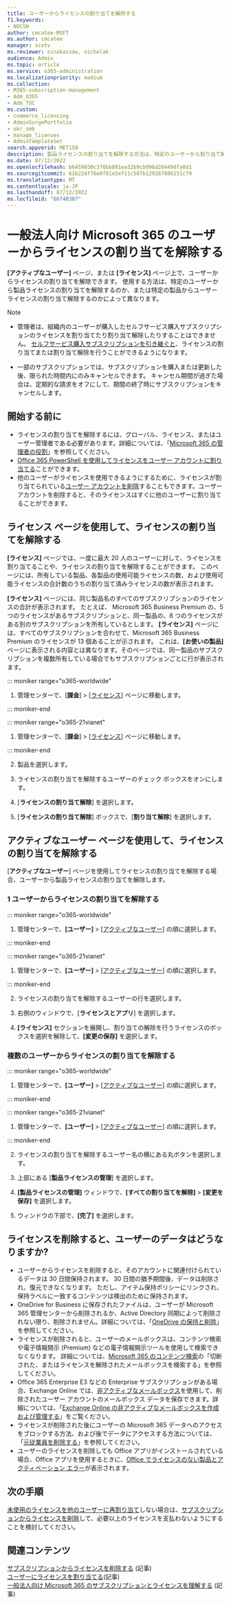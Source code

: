 ```yaml
---
title: ユーザーからライセンスの割り当てを解除する
f1.keywords:
- NOCSH
author: cmcatee-MSFT
ms.author: cmcatee
manager: scotv
ms.reviewer: sinakassaw, nicholak
audience: Admin
ms.topic: article
ms.service: o365-administration
ms.localizationpriority: medium
ms.collection:
- M365-subscription-management
- Adm_O365
- Adm_TOC
ms.custom:
- commerce_licensing
- AdminSurgePortfolio
- okr_smb
- manage_licenses
- AdminTemplateSet
search.appverid: MET150
description: 製品ライセンスの割り当てを解除する方法は、特定のユーザーから割り当て解除するのか、それとも特定の製品から割り当てを解除するのかによって異なります。
ms.date: 07/12/2022
ms.openlocfilehash: b6459030c376bb891ea32b9cb096d26449dfa0d1
ms.sourcegitcommit: 61b22df76e0f81e5ef11c587b129287886151c79
ms.translationtype: MT
ms.contentlocale: ja-JP
ms.lasthandoff: 07/12/2022
ms.locfileid: "66748387"
---
```

# <a name="unassign-microsoft-365-licenses-from-users"></a>一般法人向け Microsoft 365 のユーザーからライセンスの割り当てを解除する

**[アクティブなユーザー]** ページ、または **[ライセンス]** ページ上で、ユーザーからライセンスの割り当てを解除できます。 使用する方法は、特定のユーザーから製品ライセンスの割り当てを解除するのか、または特定の製品からユーザー ライセンスの割り当て解除するのかによって異なります。

> [!NOTE]
>
> - 管理者は、組織内のユーザーが購入したセルフサービス購入サブスクリプションのライセンスを割り当てたり割り当て解除したりすることはできません。 [セルフサービス購入サブスクリプションを引き継ぐと](../../commerce/subscriptions/manage-self-service-purchases-admins.md#take-over-a-self-service-purchase-subscription)、ライセンスの割り当てまたは割り当て解除を行うことができるようになります。
>
> - 一部のサブスクリプションでは、サブスクリプションを購入または更新した後、限られた時間内にのみキャンセルできます。 キャンセル期間が過ぎた場合は、定期的な請求をオフにして、期間の終了時にサブスクリプションをキャンセルします。

## <a name="before-you-begin"></a>開始する前に

- ライセンスの割り当てを解除するには、グローバル、ライセンス、またはユーザー管理者である必要があります。詳細については、「[Microsoft 365 の管理者の役割](../add-users/about-admin-roles.md)」を参照してください。
- [Office 365 PowerShell を使用してライセンスをユーザー アカウントに割り当てる](../../enterprise/remove-licenses-from-user-accounts-with-microsoft-365-powershell.md)ことができます。
- 他のユーザーがライセンスを使用できるようにするために、ライセンスが割り当てられている[ユーザー アカウントを削除](../add-users/delete-a-user.md)することもできます。ユーザー アカウントを削除すると、そのライセンスはすぐに他のユーザーに割り当てることができます。

## <a name="use-the-licenses-page-to-unassign-licenses"></a>ライセンス ページを使用して、ライセンスの割り当てを解除する

**[ライセンス]** ページでは、一度に最大 20 人のユーザーに対して、ライセンスを割り当てることや、ライセンスの割り当てを解除することができます。 このページには、所有している製品、各製品の使用可能ライセンスの数、および使用可能ライセンスの合計数のうちの割り当て済みライセンスの数が表示されます。

**[ライセンス]** ページには、同じ製品名のすべてのサブスクリプションのライセンスの合計が表示されます。 たとえば、 Microsoft 365 Business Premium の、5 つのライセンスがあるサブスクリプションと、同一製品の、8 つのライセンスがある別のサブスクリプションを所有しているとします。 **[ライセンス]** ページには、すべてのサブスクリプションを合わせて、Microsoft 365 Business Premium のライセンスが 13 個あることが示されます。 これは、**[お使いの製品]** ページに表示される内容とは異なります。そのページでは、同一製品のサブスクリプションを複数所有している場合でもサブスクリプションごとに行が表示されます。

::: moniker range="o365-worldwide"

1. 管理センターで、[**課金**] \> [<a href="https://go.microsoft.com/fwlink/p/?linkid=842264" target="_blank">ライセンス</a>] ページに移動します。

::: moniker-end

::: moniker range="o365-21vianet"

1. 管理センターで、[**課金**] \> [<a href="https://go.microsoft.com/fwlink/p/?linkid=850625" target="_blank">ライセンス</a>] ページに移動します。

::: moniker-end

2. 製品を選択します。

3. ライセンスの割り当てを解除するユーザーのチェック ボックスをオンにします。

4. [**ライセンスの割り当て解除**] を選択します。

5. [**ライセンスの割り当て解除**] ボックスで、[**割り当て解除**] を選択します。

## <a name="use-the-active-users-page-to-unassign-licenses"></a>アクティブなユーザー ページを使用して、ライセンスの割り当てを解除する

[**アクティブなユーザー**] ページを使用してライセンスの割り当てを解除する場合、ユーザーから製品ライセンスの割り当てを解除します。

### <a name="unassign-licenses-from-one-user"></a>1 ユーザーからライセンスの割り当てを解除する

::: moniker range="o365-worldwide"

1. 管理センターで、**[ユーザー]** \> <a href="https://go.microsoft.com/fwlink/p/?linkid=834822" target="_blank">[アクティブなユーザー]</a> の順に選択します。

::: moniker-end

::: moniker range="o365-21vianet"

1. 管理センターで、**[ユーザー]** \> <a href="https://go.microsoft.com/fwlink/p/?linkid=850628" target="_blank">[アクティブなユーザー]</a> の順に選択します。

::: moniker-end

2. ライセンスの割り当てを解除するユーザーの行を選択します。

3. 右側のウィンドウで、[**ライセンスとアプリ**] を選択します。

4. **[ライセンス]** セクションを展開し、割り当ての解除を行うライセンスのボックスを選択を解除して、**[変更の保存]** を選択します。

### <a name="unassign-licenses-from-multiple-users"></a>複数のユーザーからライセンスの割り当てを解除する

::: moniker range="o365-worldwide"

1. 管理センターで、**[ユーザー]** \> <a href="https://go.microsoft.com/fwlink/p/?linkid=834822" target="_blank">[アクティブなユーザー]</a> の順に選択します。

::: moniker-end

::: moniker range="o365-21vianet"

1. 管理センターで、**[ユーザー]** \> <a href="https://go.microsoft.com/fwlink/p/?linkid=850628" target="_blank">[アクティブなユーザー]</a> の順に選択します。

::: moniker-end

2. ライセンスの割り当てを解除するユーザー名の横にある丸ボタンを選択します。

3. 上部にある [**製品ライセンスの管理**] を選択します。

4. **[製品ライセンスの管理]** ウィンドウで、**[すべての割り当てを解除]** > **[変更を保存]** を選択します。

5. ウィンドウの下部で、**[完了]** を選択します。  

## <a name="what-happens-to-a-users-data-when-you-remove-their-license"></a>ライセンスを削除すると、ユーザーのデータはどうなりますか?

- ユーザーからライセンスを削除すると、そのアカウントに関連付けられているデータは 30 日間保持されます。 30 日間の猶予期間後、データは削除され、復元できなくなります。 ただし、アイテム保持ポリシーにリンクされ、保持ラベルに一致するコンテンツは検出のために保持されます。
- OneDrive for Business に保存されたファイルは、ユーザーが Microsoft 365 管理センターから削除されるか、Active Directory 同期によって削除されない限り、削除されません。詳細については、「[OneDrive の保持と削除](/onedrive/retention-and-deletion)」を参照してください。
- ライセンスが削除されると、ユーザーのメールボックスは、コンテンツ検索や電子情報開示 (Premium) などの電子情報開示ツールを使用して検索できなくなります。 詳細については、[Microsoft 365 のコンテンツ検索](../../compliance/content-search.md)の「切断された、またはライセンスを解除されたメールボックスを検索する」を参照してください。
- Office 365 Enterprise E3 などの Enterprise サブスクリプションがある場合、Exchange Online では、[非アクティブなメールボックス](../../compliance/inactive-mailboxes-in-office-365.md)を使用して、削除されたユーザー アカウントのメールボックス データを保存できます。詳細については、「[Exchange Online の非アクティブなメールボックスを作成および管理する](../../compliance/create-and-manage-inactive-mailboxes.md)」をご覧ください。
- ライセンスが削除された後にユーザーの Microsoft 365 データへのアクセスをブロックする方法、および後でデータにアクセスする方法については、「[元従業員を削除する](../add-users/remove-former-employee.md)」を参照してください。
- ユーザーのライセンスを削除しても Office アプリがインストールされている場合、Office アプリを使用するときに、[Office でライセンスのない製品とアクティベーション エラー](https://support.microsoft.com/office/0d23d3c0-c19c-4b2f-9845-5344fedc4380)が表示されます。

## <a name="next-steps"></a>次の手順

[未使用のライセンスを他のユーザーに再割り当て](assign-licenses-to-users.md)しない場合は、[サブスクリプションからライセンスを削除](../../commerce/licenses/buy-licenses.md)して、必要以上のライセンスを支払わないようにすることを検討してください。

## <a name="related-content"></a>関連コンテンツ

[サブスクリプションからライセンスを削除する](../../commerce/licenses/buy-licenses.md) (記事)\
[ユーザーにライセンスを割り当てる](assign-licenses-to-users.md)(記事)\
[一般法人向け Microsoft 365 のサブスクリプションとライセンスを理解する](../../commerce/licenses/subscriptions-and-licenses.md) (記事)
